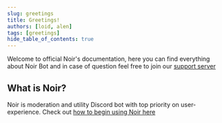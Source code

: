 ```yaml
---
slug: greetings
title: Greetings!
authors: [loid, alen]
tags: [greetings]
hide_table_of_contents: true
---
```


Welcome to official Noir's documentation, here you can find everything about Noir Bot and in case of question feel free to join our [support server](https://discord.gg/n4ywtU3F3p)

<!-- truncate -->

## What is Noir?

Noir is moderation and utility Discord bot with top priority on user-experience. Check out [how to begin using Noir here](../docs/quick-start)
